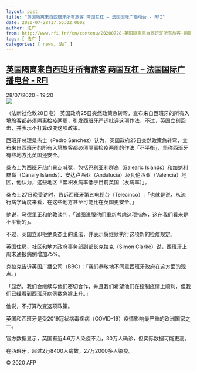 ```yaml
---
layout: post
title: "英国隔离来自西班牙所有旅客 两国互杠 – 法国国际广播电台 - RFI"
date: 2020-07-28T17:56:02.000Z
author: 法广
from: http://www.rfi.fr//cn/contenu/20200728-英国隔离来自西班牙所有旅客-两国互杠
tags: [ 法广 ]
categories: [ news, 法广 ]
---
```

<!--1595958962000-->
[英国隔离来自西班牙所有旅客 两国互杠 – 法国国际广播电台 - RFI](http://www.rfi.fr//cn/contenu/20200728-%E8%8B%B1%E5%9B%BD%E9%9A%94%E7%A6%BB%E6%9D%A5%E8%87%AA%E8%A5%BF%E7%8F%AD%E7%89%99%E6%89%80%E6%9C%89%E6%97%85%E5%AE%A2-%E4%B8%A4%E5%9B%BD%E4%BA%92%E6%9D%A0)
------

<div>
<div>28/07/2020 - 19:20</div><img src="https://s.rfi.fr/media/display/9f26aa6a-d0f9-11ea-aa3e-005056bff430/w:310/p:16x9/int0003b.200729012005.jpg"><div class="t-content__body u-clearfix"><div class="m-interstitial"></div><p>（法新社伦敦28日电）    英国政府25日突然政策急转弯，宣布来自西班牙的所有入境旅客都必须隔离检疫两周，引发西班牙严词批评这项作法，不过，英国立刻回击，并表示不打算改变这项政策。</p><p>    西班牙总理桑杰士（Pedro Sanchez）认为，英国政府25日突然政策急转弯，宣布来自西班牙的所有入境旅客都必须隔离检疫两周的作法「不平衡」，坚称西班牙有些地方比英国还安全。</p><p>    桑杰士为西班牙热门景点喊冤，包括巴利亚利群岛（Balearic Islands）和加纳利群岛（Canary Islands）、安达卢西亚（Andalucia）及瓦伦西亚（Valencia）地区，他认为，这些地区「累积发病率低于目前英国（发病率）」。</p><p>    桑杰士27日晚受访时，告诉西班牙第五电视台（Telecinco）:「也就是说，从流行病学角度来看，在这些地方甚至可能比在英国更安全。」</p><p>    他说，马德里正和伦敦谈判，「试图说服他们重新考虑这项措施，这在我们看来是不平衡的」。</p><p>    不过，英国立即拒绝桑杰士的说法，并表示将继续执行这项新的检疫规定。</p><p>    英国住房、社区和地方政府事务部副部长克拉克（Simon Clarke）说，西班牙上周末通报病例增加75%。</p><p>    克拉克告诉英国广播公司（BBC）：「我们恭敬地不同意西班牙政府在这方面的观点。」</p><p>    「显然，我们会继续与他们密切合作，并且我们希望他们在控制疫情上顺利，但我们已经看到西班牙病例数急遽上升。」</p><p>    他说，不打算改变这项政策。</p><p>    英国和西班牙是受2019冠状病毒疾病（COVID-19）疫情影响最严重的欧洲国家之一。</p><p>    官方数据显示，英国有近4.6万人染疫不治，30万人确诊，但实际数据可能更高。</p><p>    在西班牙，超过2万8400人病故，27万2000多人染疫。</p><p class="t-copyright">© 2020 AFP</p>        </div>
</div>
